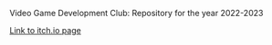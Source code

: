 Video Game Development Club: Repository for the year 2022-2023

[Link to itch.io page](https://heatwave-studios.itch.io/bytes)
